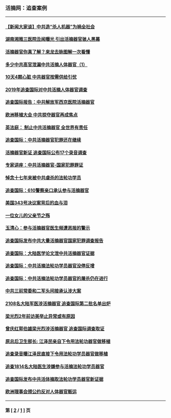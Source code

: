 ### 活摘网：追查案例
---
#### [【新闻大家谈】中共造“杀人机器”为祸全社会](../../pages/nf5880/n14056645.md?08280430) 
#### [湖南湘雅三医院丑闻曝光 引出活摘器官骇人黑幕](../../pages/nf5880/n14051847.md?08280430) 
#### [活摘器官你真了解？来龙去脉图解一次看懂](../../pages/nf5880/n13013820.md?08280430) 
#### [多少中共高官泄漏中共活摘人体器官（1）](../../pages/nf5880/n12671234.md?08280430) 
#### [10天4颗心脏 中共器官按需供给引忧](../../pages/nf5880/n12326366.md?08280430) 
#### [2019年追查国际对中共活摘人体器官调查](../../pages/nf5880/n11917733.md?08280430) 
#### [追查国际报告：中共解放军西京医院活摘器官](../../pages/nf5880/n11838359.md?08280430) 
#### [欧洲移植大会 中共掠夺器官再成焦点](../../pages/nf5880/n11538883.md?08280430) 
#### [英法庭： 制止中共活摘器官 全世界有责任](../../pages/nf5880/n11330691.md?08280430) 
#### [追查国际：中共活摘器官犯罪还在继续](../../pages/nf5880/n11218301.md?08280430) 
#### [活摘器官新证 追查国际公布17个录音调查](../../pages/nf5880/n10897744.md?08280430) 
#### [专家讲座：中共活摘器官-国家犯罪罪证](../../pages/nf5880/n8828153.md?08280430) 
#### [悼念十七年来被中共虐杀的法轮功学员](../../pages/nf5880/n8124823.md?08280430) 
#### [追查国际：610警察亲口承认参与活摘器官](../../pages/nf5880/n8109067.md?08280430) 
#### [美国343号决议案背后的血与泪](../../pages/nf5880/n8020684.md?08280430) 
#### [一位女儿的父亲节之殇](../../pages/nf5880/n8014122.md?08280430) 
#### [玉清心：参与活摘器官医生频遭恶报的警示](../../pages/nf5880/n4637546.md?08280430) 
#### [追查国际发布中共大量活摘器官国家犯罪调查报告](../../pages/nf5880/n4613428.md?08280430) 
#### [追查国际：大陆医学论文泄中共活摘器官证据](../../pages/nf5880/n4608794.md?08280430) 
#### [追查国际：中共活摘法轮功学员器官没停反增](../../pages/nf5880/n4584075.md?08280430) 
#### [追查国际：中共活摘法轮功学员器官的屠杀仍在进行](../../pages/nf5880/n4299154.md?08280430) 
#### [中共三前常委和二军头间接承认涉大案](../../pages/nf5880/n4286244.md?08280430) 
#### [2108名大陆军医涉活摘器官 追查国际第二批名单出炉](../../pages/nf5880/n4284769.md?08280430) 
#### [梁光烈2年前访美举止异常或有原因](../../pages/nf5880/n4279686.md?08280430) 
#### [曾庆红郭伯雄梁光烈涉活摘器官 追查国际调查取证](../../pages/nf5880/n4278462.md?08280430) 
#### [原总后卫生部长: 江泽民亲自下令用法轮功器官做移植](../../pages/nf5880/n4263864.md?08280430) 
#### [追查录音曝江泽民直接下令用法轮功学员器官做移植](../../pages/nf5880/n4261268.md?08280430) 
#### [追查1814名大陆医生涉嫌参与活摘法轮功学员器官](../../pages/nf5880/n4259055.md?08280430) 
#### [追查国际发布中共活体摘取法轮功学员器官新证据](../../pages/nf5880/n4258255.md?08280430) 
#### [欧洲理事会颁公约反对人体器官贩运](../../pages/nf5880/n4206955.md?08280430) 

---
#### 第 [ [2](./2.md?08280430) / [1](./1.md?08280430) ] 页
